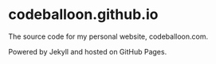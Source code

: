 # codeballoon.github.io
The source code for my personal website, codeballoon.com.

Powered by Jekyll and hosted on GitHub Pages.
